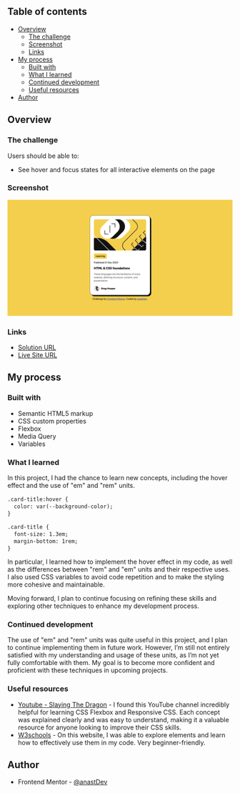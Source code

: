 ## Table of contents

- [Overview](#overview)
  - [The challenge](#the-challenge)
  - [Screenshot](#screenshot)
  - [Links](#links)
- [My process](#my-process)
  - [Built with](#built-with)
  - [What I learned](#what-i-learned)
  - [Continued development](#continued-development)
  - [Useful resources](#useful-resources)
- [Author](#author)

## Overview

### The challenge

Users should be able to:

- See hover and focus states for all interactive elements on the page

### Screenshot

![](./assets/images/screenshot.png)

### Links

- [Solution URL](https://github.com/anastDev/Blog-Project.git)
- [Live Site URL](https://anastdev.github.io/Blog-Project-FrontendMentor/)

## My process

### Built with

- Semantic HTML5 markup
- CSS custom properties
- Flexbox
- Media Query
- Variables

### What I learned

In this project, I had the chance to learn new concepts, including the hover effect and the use of "em" and "rem" units.

```
.card-title:hover {
  color: var(--background-color);
}
```

```
.card-title {
  font-size: 1.3em;
  margin-bottom: 1rem;
}
```

In particular, I learned how to implement the hover effect in my code, as well as the differences between "rem" and "em" units and their respective uses. I also used CSS variables to avoid code repetition and to make the styling more cohesive and maintainable.

Moving forward, I plan to continue focusing on refining these skills and exploring other techniques to enhance my development process.

### Continued development

The use of "em" and "rem" units was quite useful in this project, and I plan to continue implementing them in future work. However, I’m still not entirely satisfied with my understanding and usage of these units, as I’m not yet fully comfortable with them. My goal is to become more confident and proficient with these techniques in upcoming projects.

### Useful resources

- [Youtube - Slaying The Dragon](https://www.youtube.com/@slayingthedragon) - I found this YouTube channel incredibly helpful for learning CSS Flexbox and Responsive CSS. Each concept was explained clearly and was easy to understand, making it a valuable resource for anyone looking to improve their CSS skills.
- [W3schools](https://www.w3schools.com/css/default.aspm) - On this website, I was able to explore elements and learn how to effectively use them in my code. Very beginner-friendly.

## Author

- Frontend Mentor - [@anastDev](https://www.frontendmentor.io/profile/anastDev)

